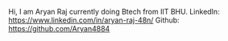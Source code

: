 Hi, I am Aryan Raj currently doing Btech from IIT BHU.
LinkedIn: https://www.linkedin.com/in/aryan-raj-48n/
Github: https://github.com/Aryan4884
